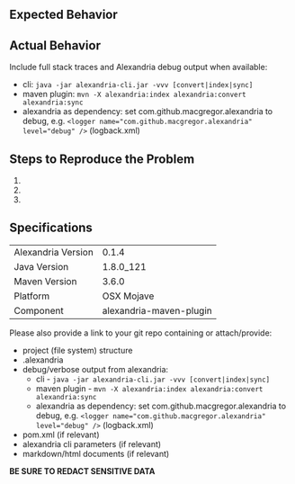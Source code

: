 ## Expected Behavior


## Actual Behavior

Include full stack traces and Alexandria debug output when available:
* cli: `java -jar alexandria-cli.jar -vvv [convert|index|sync]`
* maven plugin: `mvn -X alexandria:index alexandria:convert alexandria:sync`
* alexandria as dependency: set com.github.macgregor.alexandria to debug, e.g. 
`<logger name="com.github.macgregor.alexandria" level="debug" />` (logback.xml)


## Steps to Reproduce the Problem

  1.
  2.
  3.

## Specifications

| | |
| --- | --- |
| Alexandria Version | 0.1.4 |
| Java Version | 1.8.0_121 |
| Maven Version | 3.6.0 |
| Platform | OSX Mojave |
| Component | alexandria-maven-plugin |

Please also provide a link to your git repo containing or attach/provide:
* project (file system) structure 
* .alexandria
* debug/verbose output from alexandria:
  * cli - `java -jar alexandria-cli.jar -vvv [convert|index|sync]`
  * maven plugin - `mvn -X alexandria:index alexandria:convert alexandria:sync`
  * alexandria as dependency: set com.github.macgregor.alexandria to debug, e.g. 
  `<logger name="com.github.macgregor.alexandria" level="debug" />` (logback.xml)
* pom.xml (if relevant)
* alexandria cli parameters (if relevant)
* markdown/html documents (if relevant)

**BE SURE TO REDACT SENSITIVE DATA** 
